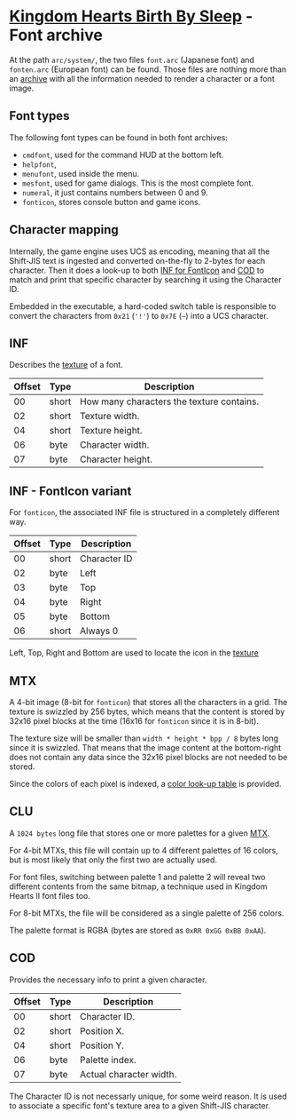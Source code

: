 # [Kingdom Hearts Birth By Sleep](index.md) - Font archive

At the path `arc/system/`, the two files `font.arc` (Japanese font) and `fonten.arc` (European font) can be found. Those files are nothing more than an [archive](arc.md) with all the information needed to render a character or a font image.

## Font types

The following font types can be found in both font archives:

* `cmdfont`, used for the command HUD at the bottom left.
* `helpfont`, 
* `menufont`, used inside the menu.
* `mesfont`, used for game dialogs. This is the most complete font.
* `numeral`, it just contains numbers between 0 and 9.
* `fonticon`, stores console button and game icons.

## Character mapping

Internally, the game engine uses UCS as encoding, meaning that all the Shift-JIS text is ingested and converted on-the-fly to 2-bytes for each character. Then it does a look-up to both [INF for FontIcon](#inf---fonticon-variant) and [COD](#cod) to match and print that specific character by searching it using the Character ID.

Embedded in the executable, a hard-coded switch table is responsible to convert the characters from `0x21` (`'!'`) to `0x7E` (`~`) into a UCS character.

## INF

Describes the [texture](#mtx) of a font.

| Offset | Type  | Description
|--------|-------|------------
| 00     | short | How many characters the texture contains.
| 02     | short | Texture width.
| 04     | short | Texture height.
| 06     | byte  | Character width.
| 07     | byte  | Character height.

## INF - FontIcon variant

For `fonticon`, the associated INF file is structured in a completely different way.

| Offset | Type  | Description
|--------|-------|------------
| 00     | short | Character ID
| 02     | byte  | Left
| 03     | byte  | Top
| 04     | byte  | Right
| 05     | byte  | Bottom
| 06     | short | Always 0

Left, Top, Right and Bottom are used to locate the icon in the [texture](#mtx)

## MTX

A 4-bit image (8-bit for `fonticon`) that stores all the characters in a grid. The texture is swizzled by 256 bytes, which means that the content is stored by 32x16 pixel blocks at the time (16x16 for `fonticon` since it is in 8-bit).

The texture size will be smaller than `width * height * bpp / 8` bytes long since it is swizzled. That means that the image content at the bottom-right does not contain any data since the 32x16 pixel blocks are not needed to be stored.

Since the colors of each pixel is indexed, a [color look-up table](#clu) is provided.

## CLU

A `1024 bytes` long file that stores one or more palettes for a given [MTX](#mtx).

For 4-bit MTXs, this file will contain up to 4 different palettes of 16 colors, but is most likely that only the first two are actually used.

For font files, switching between palette 1 and palette 2 will reveal two different contents from the same bitmap, a technique used in Kingdom Hearts II font files too.

For 8-bit MTXs, the file will be considered as a single palette of 256 colors.

The palette format is RGBA (bytes are stored as `0xRR 0xGG 0xBB 0xAA`).

## COD

Provides the necessary info to print a given character.

| Offset | Type  | Description
|--------|-------|------------
| 00     | short | Character ID.
| 02     | short | Position X.
| 04     | short | Position Y.
| 06     | byte  | Palette index.
| 07     | byte  | Actual character width.

The Character ID is not necessarly unique, for some weird reason. It is used to associate a specific font's texture area to a given Shift-JIS character.
